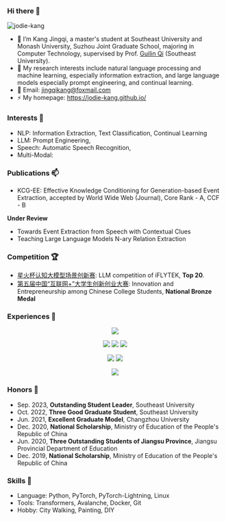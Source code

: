 
<!--
**jodie-kang/jodie-kang** is a ✨ _special_ ✨ repository because its `README.md` (this file) appears on your GitHub profile.
Here are some ideas to get you started:

- 🔭 I’m currently working on ...
- 🌱 I’m currently learning ...
- 👯 I’m looking to collaborate on ...
- 🤔 I’m looking for help with ...
- 💬 Ask me about ...
- 📫 How to reach me: ...
- 😄 Pronouns: ...
- ⚡ Fun fact: ...
-->

### Hi there 👋

<p align="left"> <img src="https://komarev.com/ghpvc/?username=jodie-kang" alt="jodie-kang" /> </p>

- 🔭 I’m Kang Jingqi, a master's student at Southeast University and Monash University, Suzhou Joint Graduate School, majoring in Computer Technology, supervised by Prof. [Guilin Qi](https://cse.seu.edu.cn/2019/0103/c23024a257135/pagem.htm) (Southeast University). 
- 🌱 My research interests include natural language processing and machine learning, especially information extraction, and large language models especially prompt engineering, and continual learning.
- 💬 Email: jingqikang@foxmail.com
- ⚡ My homepage: https://jodie-kang.github.io/

### Interests 🎈  
- NLP: Information Extraction, Text Classification, Continual Learning
- LLM: Prompt Engineering,
- Speech: Automatic Speech Recognition,
- Multi-Modal: 

### Publications 📫
- KCG-EE: Effective Knowledge Conditioning for Generation-based Event Extraction, accepted by World Wide Web (Journal), Core Rank - A, CCF - B

**Under Review**
- Towards Event Extraction from Speech with Contextual Clues
- Teaching Large Language Models N-ary Relation Extraction

### Competition 🏆
- [星火杯认知大模型场景创新赛](http://challenge.xfyun.cn/xinghuo): LLM competition of iFLYTEK, **Top 20**.
- [第五届中国“互联网+”大学生创新创业大赛](https://cy.ncss.cn/): Innovation and Entrepreneurship among Chinese College Students, **National Bronze Medal**

### Experiences 👯

  <p align="center">
    <img src="https://img.shields.io/badge/python-e2683c.svg?&style=for-the-badge&logo=python&logoColor=white"/>
<!--     <img src="https://img.shields.io/badge/java-e2683c.svg?&style=for-the-badge&logo=java&logoColor=white" /> -->
  </p>

  <p align="center">
    <img src="https://img.shields.io/badge/pytorch-f9ab00.svg?&style=for-the-badge&logo=PyTorch&logoColor=white" />
    <img src="https://img.shields.io/badge/transformers-f9ab00.svg?&style=for-the-badge&logo=Transformers&logoColor=white" />
    <img src="https://img.shields.io/badge/avalanche-f9ab00.svg?&style=for-the-badge&logo=Avalanche&logoColor=white" />
  </p>

  <p align="center">
    <img src="https://img.shields.io/badge/docker-a9c45e.svg?&style=for-the-badge&logo=docker&logoColor=white"/>
    <img src="https://img.shields.io/badge/linux-a9c45e.svg?&style=for-the-badge&logo=linux&logoColor=white"/>
  </p>


  <p align="center">
    <a align="center" href="https://github.com/anuraghazra/github-readme-stats">
       <img src="https://github-readme-stats.vercel.app/api?username=jodie-kang&count_private=true&show_icons=true"/>
    </a>
  </p>

### Honors 🎉
- Sep. 2023, **Outstanding Student Leader**, Southeast University
- Oct. 2022, **Three Good Graduate Student**, Southeast University
- Jun. 2021, **Excellent Graduate Model**, Changzhou University
- Dec. 2020, **National Scholarship**, Ministry of Education of the People's Republic of China
- Jun. 2020, **Three Outstanding Students of Jiangsu Province**, Jiangsu Provincial Department of Education
- Dec. 2019, **National Scholarship**, Ministry of Education of the People's Republic of China

### Skills 🎯
- Language: Python, PyTorch, PyTorch-Lightning, Linux
- Tools: Transformers, Avalanche, Docker, Git
- Hobby: City ​​Walking, Painting, DIY
